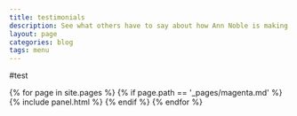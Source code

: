 ```yaml
---
title: testimonials
description: See what others have to say about how Ann Noble is making a differance in their lives.
layout: page
categories: blog
tags: menu
---
```

#test

{% for page in site.pages %}
{%  if page.path == '_pages/magenta.md' %}
{% include panel.html  %}
{% endif %}
{% endfor %}
